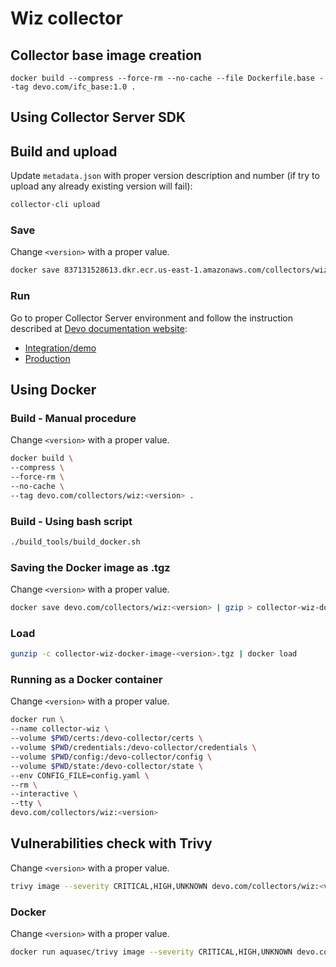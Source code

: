 # Wiz collector

## Collector base image creation

```
docker build --compress --force-rm --no-cache --file Dockerfile.base --tag devo.com/ifc_base:1.0 .
```

## Using Collector Server SDK

## Build and upload

Update `metadata.json` with proper version description and number (if try to upload any already existing version will fail):

```bash
collector-cli upload
```

### Save

Change `<version>` with a proper value.
```bash
docker save 837131528613.dkr.ecr.us-east-1.amazonaws.com/collectors/wiz:<version> | gzip > collector-wiz-docker-image-<version>.tgz
```

### Run

Go to proper Collector Server environment and follow the instruction described at [Devo documentation website](https://docs.devo.com):
* [Integration/demo](https://collector-server.data.devo.com/home)
* [Production](https://https://collector-server-prod.data.devo.com/)

## Using Docker

### Build - Manual procedure

Change `<version>` with a proper value.
```bash
docker build \
--compress \
--force-rm \
--no-cache \
--tag devo.com/collectors/wiz:<version> .
```

### Build - Using bash script

```bash
./build_tools/build_docker.sh
```

### Saving the Docker image as .tgz

Change `<version>` with a proper value.
```bash
docker save devo.com/collectors/wiz:<version> | gzip > collector-wiz-docker-image-<version>.tgz
```

### Load

```bash
gunzip -c collector-wiz-docker-image-<version>.tgz | docker load
```

### Running as a Docker container

Change `<version>` with a proper value.
```bash
docker run \
--name collector-wiz \
--volume $PWD/certs:/devo-collector/certs \
--volume $PWD/credentials:/devo-collector/credentials \
--volume $PWD/config:/devo-collector/config \
--volume $PWD/state:/devo-collector/state \
--env CONFIG_FILE=config.yaml \
--rm \
--interactive \
--tty \
devo.com/collectors/wiz:<version>
```

## Vulnerabilities check with Trivy

Change `<version>` with a proper value.
```bash
trivy image --severity CRITICAL,HIGH,UNKNOWN devo.com/collectors/wiz:<version>
```

### Docker

Change `<version>` with a proper value.
```bash
docker run aquasec/trivy image --severity CRITICAL,HIGH,UNKNOWN devo.com/collectors/wiz:<version>
```